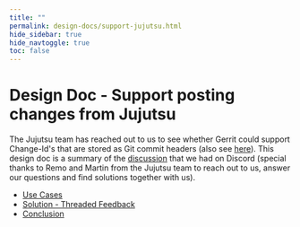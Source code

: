 ```yaml
---
title: ""
permalink: design-docs/support-jujutsu.html
hide_sidebar: true
hide_navtoggle: true
toc: false
---
```


# Design Doc - Support posting changes from Jujutsu

The Jujutsu team has reached out to us to see whether Gerrit could support
Change-Id's that are stored as Git commit headers (also see
[here](/design-docs/support-jujutsu-use-cases.html#background)). This design doc
is a summary of the
[discussion](https://discord.com/channels/775374026587373568/775374026587373571/1355110156547002522)
that we had on Discord (special thanks to Remo and Martin from the Jujutsu team
to reach out to us, answer our questions and find solutions together with us).

* [Use Cases](/design-docs/support-jujutsu-use-cases.html)
* [Solution - Threaded Feedback](/design-docs/support-jujutsu-solution.html)
* [Conclusion](/design-docs/support-jujutsu-conclusion.html)
